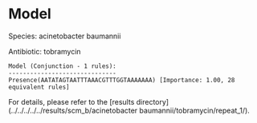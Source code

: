 
# Model

Species: acinetobacter baumannii

Antibiotic: tobramycin

```
Model (Conjunction - 1 rules):
------------------------------
Presence(AATATAGTAATTTAAACGTTTGGTAAAAAAA) [Importance: 1.00, 28 equivalent rules]

```

For details, please refer to the [results directory](../../../../../results/scm_b/acinetobacter baumannii/tobramycin/repeat_1/).

